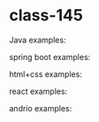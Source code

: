 # class-145

Java examples:

spring boot examples:

html+css examples:

react examples:

andrio examples:

